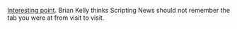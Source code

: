 <a href="https://github.com/scripting/Scripting-News/issues/139">Interesting point</a>. Brian Kelly thinks Scripting News should not remember the tab you were at from visit to visit. 
